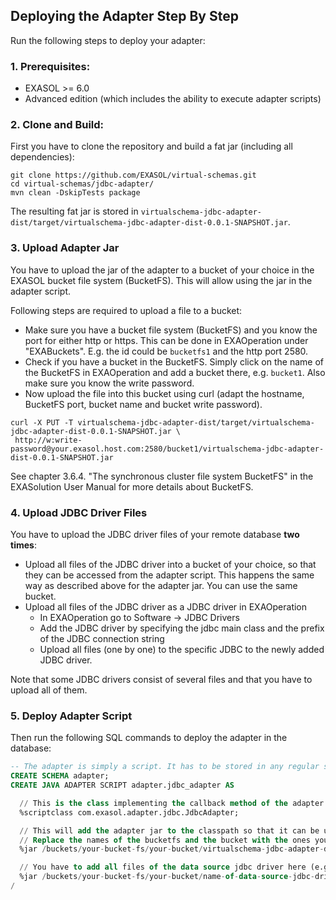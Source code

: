## Deploying the Adapter Step By Step

Run the following steps to deploy your adapter:

### 1. Prerequisites:
* EXASOL >= 6.0
* Advanced edition (which includes the ability to execute adapter scripts)

### 2. Clone and Build:

First you have to clone the repository and build a fat jar (including all dependencies):
```
git clone https://github.com/EXASOL/virtual-schemas.git
cd virtual-schemas/jdbc-adapter/
mvn clean -DskipTests package
```

The resulting fat jar is stored in ```virtualschema-jdbc-adapter-dist/target/virtualschema-jdbc-adapter-dist-0.0.1-SNAPSHOT.jar```.

### 3. Upload Adapter Jar

You have to upload the jar of the adapter to a bucket of your choice in the EXASOL bucket file system (BucketFS). This will allow using the jar in the adapter script.

Following steps are required to upload a file to a bucket:
* Make sure you have a bucket file system (BucketFS) and you know the port for either http or https. This can be done in EXAOperation under "EXABuckets". E.g. the id could be ```bucketfs1``` and the http port 2580.
* Check if you have a bucket in the BucketFS. Simply click on the name of the BucketFS in EXAOperation and add a bucket there, e.g. ```bucket1```. Also make sure you know the write password.
* Now upload the file into this bucket using curl (adapt the hostname, BucketFS port, bucket name and bucket write password).
```
curl -X PUT -T virtualschema-jdbc-adapter-dist/target/virtualschema-jdbc-adapter-dist-0.0.1-SNAPSHOT.jar \
 http://w:write-password@your.exasol.host.com:2580/bucket1/virtualschema-jdbc-adapter-dist-0.0.1-SNAPSHOT.jar
```

See chapter 3.6.4. "The synchronous cluster file system BucketFS" in the EXASolution User Manual for more details about BucketFS.

### 4. Upload JDBC Driver Files

You have to upload the JDBC driver files of your remote database **two times**:
* Upload all files of the JDBC driver into a bucket of your choice, so that they can be accessed from the adapter script. This happens the same way as described above for the adapter jar. You can use the same bucket.
* Upload all files of the JDBC driver as a JDBC driver in EXAOperation
  - In EXAOperation go to Software -> JDBC Drivers
  - Add the JDBC driver by specifying the jdbc main class and the prefix of the JDBC connection string
  - Upload all files (one by one) to the specific JDBC to the newly added JDBC driver.

Note that some JDBC drivers consist of several files and that you have to upload all of them.

### 5. Deploy Adapter Script
Then run the following SQL commands to deploy the adapter in the database:
```sql
-- The adapter is simply a script. It has to be stored in any regular schema.
CREATE SCHEMA adapter;
CREATE JAVA ADAPTER SCRIPT adapter.jdbc_adapter AS

  // This is the class implementing the callback method of the adapter script
  %scriptclass com.exasol.adapter.jdbc.JdbcAdapter;

  // This will add the adapter jar to the classpath so that it can be used inside the adapter script
  // Replace the names of the bucketfs and the bucket with the ones you used.
  %jar /buckets/your-bucket-fs/your-bucket/virtualschema-jdbc-adapter-dist-0.0.1-SNAPSHOT.jar;

  // You have to add all files of the data source jdbc driver here (e.g. MySQL or Hive)
  %jar /buckets/your-bucket-fs/your-bucket/name-of-data-source-jdbc-driver.jar;
/
```
